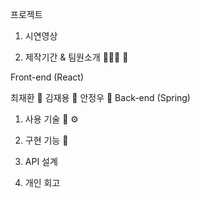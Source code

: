 프로젝트

1. 시연영상


2. 제작기간 & 팀원소개 🏃‍🏃‍♀️ 💨


Front-end (React)

최재환 🧔
김재용 👨
안정우 🧔
Back-end (Spring)



1. 사용 기술 🔧 ⚙️


2. 구현 기능 📃


3. API 설계


4. 개인 회고
